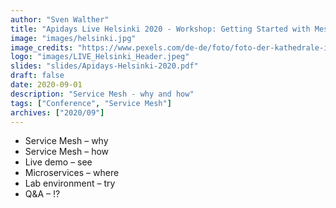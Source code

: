 ```yaml
---
author: "Sven Walther"
title: "Apidays Live Helsinki 2020 - Workshop: Getting Started with Mesh"
image: "images/helsinki.jpg"
image_credits: "https://www.pexels.com/de-de/foto/foto-der-kathedrale-in-der-nahe-von-gebauden-und-fluss-2311602/"
logo: "images/LIVE_Helsinki_Header.jpeg"
slides: "slides/Apidays-Helsinki-2020.pdf"
draft: false
date: 2020-09-01
description: "Service Mesh - why and how"
tags: ["Conference", "Service Mesh"]
archives: ["2020/09"]
---
```


* Service Mesh – why
* Service Mesh – how
* Live demo – see
* Microservices – where
* Lab environment – try
* Q&A – !?
